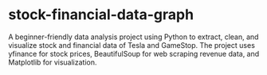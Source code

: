# stock-financial-data-graph
A beginner-friendly data analysis project using Python to extract, clean, and visualize stock and financial data of Tesla and GameStop. The project uses yfinance for stock prices, BeautifulSoup for web scraping revenue data, and Matplotlib for visualization.
